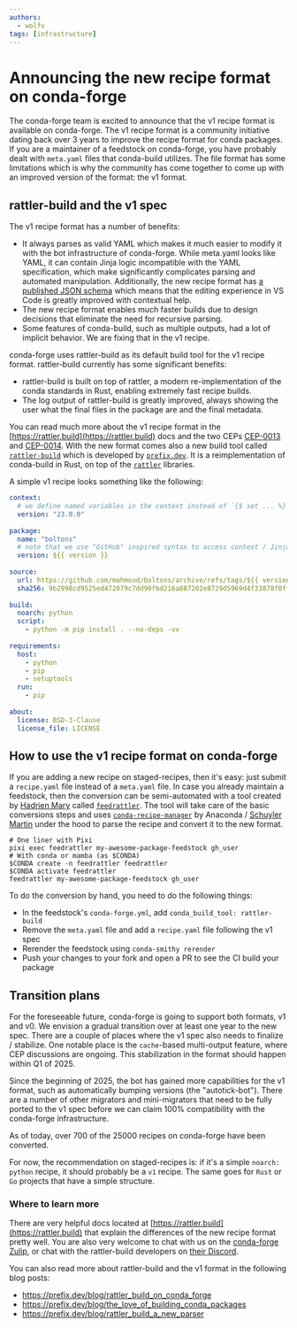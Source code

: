 ```yaml
---
authors:
  - wolfv
tags: [infrastructure]
---
```


# Announcing the new recipe format on conda-forge

The conda-forge team is excited to announce that the v1 recipe format is available on conda-forge. The v1 recipe format is a community initiative dating back over 3 years to improve the recipe format for conda packages. If you are a maintainer of a feedstock on conda-forge, you have probably dealt with `meta.yaml` files that conda-build utilizes. The file format has some limitations which is why the community has come together to come up with an improved version of the format: the v1 format.

<!--truncate-->

## rattler-build and the v1 spec

The v1 recipe format has a number of benefits:

- It always parses as valid YAML which makes it much easier to modify it with the bot infrastructure of conda-forge. While meta.yaml looks like YAML, it can contain Jinja logic incompatible with the YAML specification, which make significantly complicates parsing and automated manipulation. Additionally, the new recipe format has [a published JSON schema](https://github.com/prefix-dev/recipe-format/blob/main/schema.json) which means that the editing experience in VS Code is greatly improved with contextual help.
- The new recipe format enables much faster builds due to design decisions that eliminate the need for recursive parsing.
- Some features of conda-build, such as multiple outputs, had a lot of implicit behavior. We are fixing that in the v1 recipe.

conda-forge uses rattler-build as its default build tool for the v1 recipe format. rattler-build currently has some significant benefits:

- rattler-build is built on top of rattler, a modern re-implementation of the conda standards in Rust, enabling extremely fast recipe builds.
- The log output of rattler-build is greatly improved, always showing the user what the final files in the package are and the final metadata.

You can read much more about the v1 recipe format in the [https://rattler.build](https://rattler.build) docs and the two CEPs [CEP-0013](https://github.com/conda/ceps/blob/main/cep-0013.md) and [CEP-0014](https://github.com/conda/ceps/blob/main/cep-0014.md). With the new format comes also a new build tool called [`rattler-build`](https://github.com/prefix-dev/rattler-build) which is developed by [`prefix.dev`](https://prefix.dev). It is a reimplementation of conda-build in Rust, on top of the [`rattler`](https://github.com/conda/rattler) libraries.

A simple v1 recipe looks something like the following:

```yaml
context:
  # we define named variables in the context instead of `{$ set ... %}` directives
  version: "23.0.0"
 
package:
  name: "boltons"
  # note that we use "GitHub" inspired syntax to access context / Jinja variables
  version: ${{ version }}
 
source:
  url: https://github.com/mahmoud/boltons/archive/refs/tags/${{ version }}.tar.gz
  sha256: 9b2998cd9525ed472079c7dd90fbd216a887202e8729d5969d4f33878f0ff668
 
build:
  noarch: python
  script:
    - python -m pip install . --no-deps -vv
 
requirements:
  host:
    - python
    - pip
    - setuptools
  run:
    - pip
 
about:
  license: BSD-3-Clause
  license_file: LICENSE
```

## How to use the v1 recipe format on conda-forge

If you are adding a new recipe on staged-recipes, then it's easy: just submit a `recipe.yaml` file instead of a `meta.yaml` file.
In case you already maintain a feedstock, then the conversion can be semi-automated with a tool created by [Hadrien Mary](https://github.com/hadim) called [`feedrattler`](https://github.com/hadim/feedrattler). The tool will take care of the basic conversions steps and uses [`conda-recipe-manager`](https://github.com/conda-incubator/conda-recipe-manager) by Anaconda / [Schuyler Martin](https://github.com/schuylermartin45) under the hood to parse the recipe and convert it to the new format.

```shell
# One liner with Pixi
pixi exec feedrattler my-awesome-package-feedstock gh_user
# With conda or mamba (as $CONDA)
$CONDA create -n feedrattler feedrattler
$CONDA activate feedrattler
feedrattler my-awesome-package-feedstock gh_user
```

To do the conversion by hand, you need to do the following things:

- In the feedstock's `conda-forge.yml`, add `conda_build_tool: rattler-build`
- Remove the `meta.yaml` file and add a `recipe.yaml` file following the v1 spec
- Rerender the feedstock using `conda-smithy rerender`
- Push your changes to your fork and open a PR to see the CI build your package

## Transition plans

For the foreseeable future, conda-forge is going to support both formats, v1 and v0. We envision a gradual transition over at least one year to the new spec. There are a couple of places where the v1 spec also needs to finalize / stabilize. One notable place is the `cache`-based multi-output feature, where CEP discussions are ongoing. This stabilization in the format should happen within Q1 of 2025.

Since the beginning of 2025, the bot has gained more capabilities for the v1 format, such as automatically bumping versions (the "autotick-bot"). There are a number of other migrators and mini-migrators that need to be fully ported to the v1 spec before we can claim 100% compatibility with the conda-forge infrastructure.

As of today, over 700 of the 25000 recipes on conda-forge have been converted.

For now, the recommendation on staged-recipes is: if it's a simple `noarch: python` recipe, it should probably be a `v1` recipe. The same goes for `Rust` or `Go` projects that have a simple structure.

### Where to learn more

There are very helpful docs located at [https://rattler.build](https://rattler.build) that explain the differences of the new recipe format pretty well. You are also very welcome to chat with us on the [conda-forge Zulip](https://conda-forge.zulipchat.com/), or chat with the rattler-build developers on [their Discord](https://discord.gg/kKV8ZxyzY4).

You can also read more about rattler-build and the v1 format in the following blog posts:

- https://prefix.dev/blog/rattler_build_on_conda_forge
- https://prefix.dev/blog/the_love_of_building_conda_packages
- https://prefix.dev/blog/rattler_build_a_new_parser
